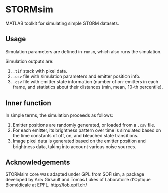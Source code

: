 # STORMsim

MATLAB toolkit for simulating simple STORM datasets.

## Usage
Simulation parameters are defined in `run.m`, which also runs the simulation.

Simulation outputs are:
  1. `.tif` stack with pixel data.
  2. `.csv` file with simulation parameters and emitter position info.
  3. `.csv` file with emitter state information (number of on-emitters in each frame, and statistics about their distances
  (min, mean, 10-th percentile).
  
## Inner function
In simple terms, the simulation proceeds as follows:
  1. Emitter positions are randomly generated, or loaded from a `.csv` file.
  2. For each emitter, its brightness pattern over time is simulated based on the time constants of 
  off, on, and bleached state transitions.
  3. Image pixel data is generated based on the emitter position and brightness data, taking into
  account various noise sources.
  
## Acknowledgements
STORMsim core was adapted under GPL from SOFIsim,
a package developed by Arik Girsault and Tomas Lukes of Laboratoire 
d'Optique Biomédicale at EPFL. <http://lob.epfl.ch/> 
